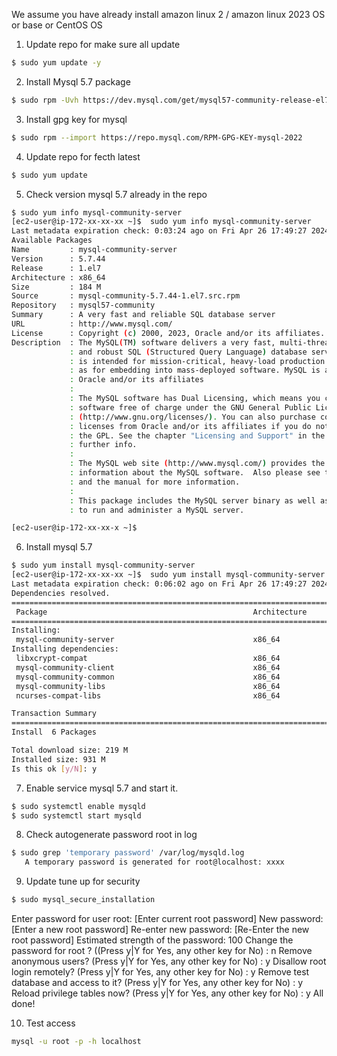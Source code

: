 We assume you have already install amazon linux 2 / amazon linux 2023 OS or base or CentOS OS
1. Update  repo for make sure all update 
```bash
$ sudo yum update -y 
```
2. Install Mysql 5.7 package  
```bash
$ sudo rpm -Uvh https://dev.mysql.com/get/mysql57-community-release-el7-11.noarch.rpm 
```
3. Install gpg key for mysql 
```bash
$ sudo rpm --import https://repo.mysql.com/RPM-GPG-KEY-mysql-2022 
```
4. Update repo for fecth latest 
```bash
$ sudo yum update 
```
5. Check version mysql 5.7 already in the repo 
```bash
$ sudo yum info mysql-community-server 
[ec2-user@ip-172-xx-xx-xx ~]$  sudo yum info mysql-community-server
Last metadata expiration check: 0:03:24 ago on Fri Apr 26 17:49:27 2024.
Available Packages
Name         : mysql-community-server
Version      : 5.7.44
Release      : 1.el7
Architecture : x86_64
Size         : 184 M
Source       : mysql-community-5.7.44-1.el7.src.rpm
Repository   : mysql57-community
Summary      : A very fast and reliable SQL database server
URL          : http://www.mysql.com/
License      : Copyright (c) 2000, 2023, Oracle and/or its affiliates. All rights reserved. Under GPLv2 license as shown in the Description field.
Description  : The MySQL(TM) software delivers a very fast, multi-threaded, multi-user,
             : and robust SQL (Structured Query Language) database server. MySQL Server
             : is intended for mission-critical, heavy-load production systems as well
             : as for embedding into mass-deployed software. MySQL is a trademark of
             : Oracle and/or its affiliates
             :
             : The MySQL software has Dual Licensing, which means you can use the MySQL
             : software free of charge under the GNU General Public License
             : (http://www.gnu.org/licenses/). You can also purchase commercial MySQL
             : licenses from Oracle and/or its affiliates if you do not wish to be bound by the terms of
             : the GPL. See the chapter "Licensing and Support" in the manual for
             : further info.
             :
             : The MySQL web site (http://www.mysql.com/) provides the latest news and
             : information about the MySQL software.  Also please see the documentation
             : and the manual for more information.
             :
             : This package includes the MySQL server binary as well as related utilities
             : to run and administer a MySQL server.

[ec2-user@ip-172-xx-xx-x ~]$
```
6. Install mysql 5.7 
```bash
$ sudo yum install mysql-community-server
[ec2-user@ip-172-xx-xx-xx ~]$  sudo yum install mysql-community-server
Last metadata expiration check: 0:06:02 ago on Fri Apr 26 17:49:27 2024.
Dependencies resolved.
============================================================================================================================================================================================================
 Package                                              Architecture                         Version                                                    Repository                                       Size
============================================================================================================================================================================================================
Installing:
 mysql-community-server                               x86_64                               5.7.44-1.el7                                               mysql57-community                               184 M
Installing dependencies:
 libxcrypt-compat                                     x86_64                               4.4.33-7.amzn2023                                          amazonlinux                                      92 k
 mysql-community-client                               x86_64                               5.7.44-1.el7                                               mysql57-community                                31 M
 mysql-community-common                               x86_64                               5.7.44-1.el7                                               mysql57-community                               313 k
 mysql-community-libs                                 x86_64                               5.7.44-1.el7                                               mysql57-community                               3.0 M
 ncurses-compat-libs                                  x86_64                               6.2-4.20200222.amzn2023.0.6                                amazonlinux                                     323 k

Transaction Summary
============================================================================================================================================================================================================
Install  6 Packages

Total download size: 219 M
Installed size: 931 M
Is this ok [y/N]: y
```
7. Enable service mysql 5.7  and start it. 
```bash
$ sudo systemctl enable mysqld 
$ sudo systemctl start mysqld 
```
8. Check autogenerate  password root in log 
```bash
$ sudo grep 'temporary password' /var/log/mysqld.log 
   A temporary password is generated for root@localhost: xxxx
```   
9. Update tune up for security    
```bash
$ sudo mysql_secure_installation 
```
Enter password for user root: [Enter current root password]
New password: [Enter a new root password]
Re-enter new password: [Re-Enter the new root password]
Estimated strength of the password: 100
Change the password for root ? ((Press y|Y for Yes, any other key for No) : n
Remove anonymous users? (Press y|Y for Yes, any other key for No) : y
Disallow root login remotely? (Press y|Y for Yes, any other key for No) : y
Remove test database and access to it? (Press y|Y for Yes, any other key for No) : y
Reload privilege tables now? (Press y|Y for Yes, any other key for No) : y
All done!

10. Test access 
```bash
mysql -u root -p -h localhost
```